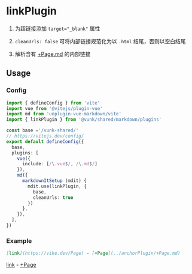 # linkPlugin


1. 为超链接添加 `target="_blank"` 属性

2.  `cleanUrls: false` 可将内部链接规范化为以 `.html` 结尾，否则以空白结尾

3. 解析含有 [+Page.md](https://vike.dev/Page) 的内部链接


## Usage

### Config

```ts
import { defineConfig } from 'vite'
import vue from '@vitejs/plugin-vue'
import md from 'unplugin-vue-markdown/vite'
import { linkPlugin } from '@vunk/shared/markdown/plugins'

const base ='/vunk-shared/'
// https://vitejs.dev/config/
export default defineConfig({
  base,
  plugins: [
    vue({
      include: [/\.vue$/, /\.md$/]
    }),
    md({
      markdownItSetup (mdit) {
        mdit.use(linkPlugin, {
          base,
          cleanUrls: true
        })
      },
    }),
  ],
})

```

### Example


```markdown
[link](https://vike.dev/Page) - [+Page](../anchorPlugin/+Page.md)
```

[link](https://vike.dev/Page) - [+Page](../anchorPlugin/+Page.md)

